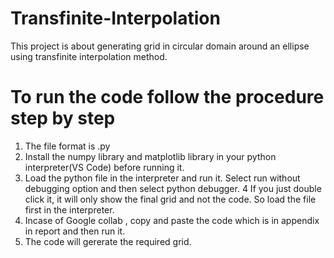 # Transfinite-Interpolation
This project is about generating grid in circular domain around an ellipse using transfinite interpolation method. 

# To run the code follow the procedure step by step
1. The file format is .py
2. Install the numpy library and matplotlib library in your python interpreter(VS Code) before running it.
3. Load  the python file in the interpreter and run it. Select run without debugging option and then select python debugger.
4  If you just double click it, it will only show the final grid and not the code. So load the file first in the interpreter.
5. Incase of  Google collab , copy and paste the code which is in appendix in report and then run it.
6. The code will gererate the required grid.
